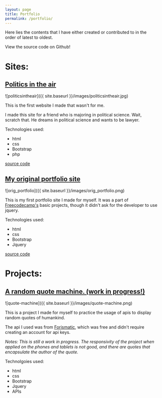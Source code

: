 ```yaml
---
layout: page
title: Portfolio
permalink: /portfolio/
---
```


Here lies the contents that I have either created or contributed to in the order of latest to oldest. 

View the source code on Github!



# Sites: 

## [Politics in the air](http://politicsintheair.com/)

![politicsintheair]({{ site.baseurl }}/images/politicsintheair.jpg)

This is the first website I made that wasn't for me. 

I made this site for a friend who is majoring in political science. Wait, scratch that. He dreams in political science and wants to be lawyer. 

Technologies used: 

- html
- css 
- Bootstrap
- php 

[source code](https://github.com/rankdoby/Politics-in-the-air)

## [My original portfolio site](http://rankdoby.github.io/Portfolio/)

![orig_portfolio]({{ site.baseurl }}/images/orig_portfolio.png)

This is my first portfolio site I made for myself. It was a part of [Freecodecamp's](http://freecodecamp.com/) basic projects, though it didn't ask for the developer to use jquery. 

Technologies used: 

- html 
- css
- Bootstrap 
- Jquery

[source code](https://github.com/rankdoby/Portfolio)

# Projects: 

## [A random quote machine. (work in progress!)](http://yasirsoulong.me/quote-machine/)

![quote-machine]({{ site.baseurl }}/images/quote-machine.png)

This is a project I made for myself to practice the usage of apis to display random quotes of humankind. 

The api I used was from [Forismatic](http://forismatic.com/en/api/), which was free and didn't require creating an account for api keys. 

*Notes: This is still a work in progress. The responsivity of the project when applied on the phones and tablets is not good, and there are quotes that encapsulate the author of the quote.* 

Technolgoies used: 

- html 
- css 
- Bootstrap 
- Jquery 
- APIs



